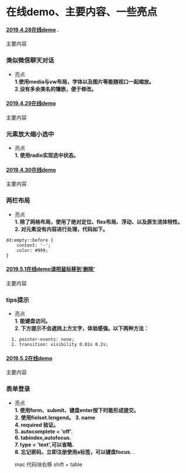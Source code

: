 # 在线demo、主要内容、一些亮点
#### [2019.4.28在线demo](https://jsbin.com/gusazek/edit?html,css,output) . 
主要内容  
### 类似微信聊天对话  
+ 亮点  
**1.使用media与vw布局，字体以及图片等能随视口一起缩放。  
2.没有多余类名的镶嵌，便于修改。**  
  
  
#### [2019.4.29在线demo](https://jsbin.com/mavarox/edit?html,css,output)  
主要内容  
### 元素放大缩小选中  
+ 亮点  
**1. 使用radio实现选中状态。** 


#### [2019.4.30在线demo](https://jsbin.com/bufulek/1/edit?html,css,output)  
主要内容  
### 两栏布局  
+ 亮点  
**1. 除了网格布局，使用了绝对定位、flex布局、浮动、以及原生流体特性。  
  2. 对元素没有内容进行处理，代码如下。**    
```
dd:empty::before {
    content: '-';    
    color: #999;
}
```    
  
    
#### [2019.5.1在线demo请把鼠标移到‘删除’](https://jsbin.com/watakew/edit?html,css,output)  
主要内容  
### tips提示  
+ 亮点  
**1. 能键盘访问。  
  2. 下方提示不会遮挡上方文字，体验感强。以下两种方法：**  
```
  1. pointer-events: none;
  2. transition: visibility 0.01s 0.2s;  
``` 
  
  
#### [2019.5.2在线demo](https://jsbin.com/namizim/edit?html,output)  
主要内容  
### 表单登录  
+ 亮点  
**1. 使用form、submit、键盘enter按下时能形成提交。  
  2. 使用fielset.lengend。**
**3. name  
  4. required 验证。**  
**5. autocomplete = 'off'.  
  6. tabindex,autofocus.**  
**7. type = 'text',可以省略.  
  8. 忘记密码，立即注册使用a标签，可以键盘focus.** . 
  
  
  
  mac 代码块右移 shift + table
  
  


  

    













